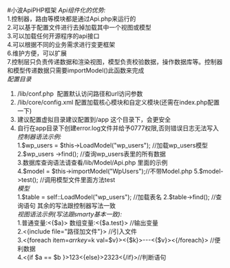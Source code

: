 #小波ApiPHP框架
*Api组件化的优势:*		
1.控制器，路由等模块都是通过Api.php来运行的	
2.可以基于配置文件进行去掉加载其中一个视图或模型		
3.可以加载任何开源程序的api接口		
4.可以根据不同的业务需求进行变更框架		
6.维护方便，可以扩展		
7.控制层只负责传递数据和渲染视图，模型负责校验数据，操作数据库等。控制器和模型传递数据只需要importModel()此函数来完成				
*配置目录*		
1. /lib/conf.php  配置默认访问路径和url访问参数			
2. /lib/core/config.xml 配置加载核心模块和自定义模块(还需在index.php配置一下)			
3. 建议配置虚拟目录建议配置到/app 这个目录下，会更安全			
4. 自行在app目录下创建error.log文件并给予0777权限,否则错误日志无法写入		
*控制器语法示例:*		
1.$wp_users = $this->LoadModel("wp_users"); //加载wp_users模型		
2.$wp_users ->find(); //查询wp_users表里的所有数据			
3.数据库查询语法请查看/lib/Model/Api.php 里面的示例		
4.$model = $this->importModel("WpUsers");//不带Model.php		
5.$model->test(); //调用模型文件里面方法test		
*模型*				
1.$table = self::LoadModel("wp_users"); //加载表名
2.$table->find(); //查询语句 其余的写法跟控制器写法一致		
*视图语法示例(写法跟smarty基本一致):*		
1.普通变量:<{$a}>  数组变量:<{$a.test}> //输出变量		
2.<{include file="路径加文件"}> //引入文件		
3.<{foreach item=$arr key=$k val=$v}><{$k}>---<{$v}><{/foreach}> //便利数据		
4.<{if $a == $b }>123<{else}>2323<{/if}>//判断语句 		
